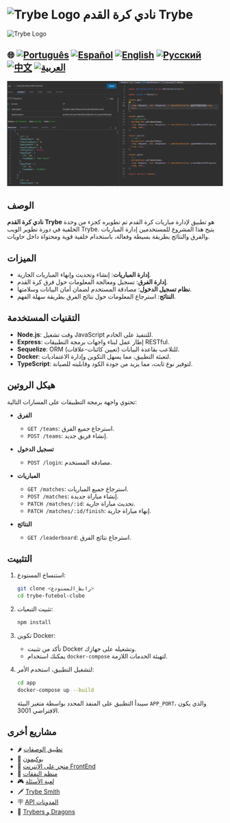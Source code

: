 
# <img src="https://agenciars.com.br/wp-content/uploads/2022/06/Trybe.png" alt="Trybe Logo" width="52" height="30" /> نادي كرة القدم Trybe
<img src="https://agenciars.com.br/wp-content/uploads/2022/06/Trybe.png" alt="Trybe Logo" width="52" height="30" />

## 🌐 [![Português](https://img.shields.io/badge/Português-green)](https://github.com/SamuelRocha91/trybeFutebolClube/blob/main/README.md) [![Español](https://img.shields.io/badge/Español-yellow)](https://github.com/SamuelRocha91/trybeFutebolClube/blob/main/README_es.md) [![English](https://img.shields.io/badge/English-blue)](https://github.com/SamuelRocha91/trybeFutebolClube/blob/main/README_en.md) [![Русский](https://img.shields.io/badge/Русский-lightgrey)](https://github.com/SamuelRocha91/trybeFutebolClube/blob/main/README_ru.md) [![中文](https://img.shields.io/badge/中文-red)](https://github.com/SamuelRocha91/trybeFutebolClube/blob/main/README_ch.md) [![العربية](https://img.shields.io/badge/العربية-orange)](https://github.com/SamuelRocha91/trybeFutebolClube/blob/main/README_ar.md)

![معاينة التطبيق](./capturaEnpoint.png)

## الوصف

**نادي كرة القدم Trybe** هو تطبيق لإدارة مباريات كرة القدم تم تطويره كجزء من وحدة الخلفية في دورة تطوير الويب Trybe. يتيح هذا المشروع للمستخدمين إدارة المباريات والفرق والنتائج بطريقة بسيطة وفعالة، باستخدام خلفية قوية ومحتواة داخل حاويات.

## الميزات

- **إدارة المباريات**: إنشاء وتحديث وإنهاء المباريات الجارية.
- **إدارة الفرق**: تسجيل ومعالجة المعلومات حول فرق كرة القدم.
- **نظام تسجيل الدخول**: مصادقة المستخدم لضمان أمان البيانات وسلامتها.
- **النتائج**: استرجاع المعلومات حول نتائج الفرق بطريقة سهلة الفهم.

## التقنيات المستخدمة

- **Node.js**: وقت تشغيل JavaScript للتنفيذ على الخادم.
- **Express**: إطار عمل لبناء واجهات برمجة التطبيقات RESTful.
- **Sequelize**: ORM (تعيين كائنات-علاقات) للتلاعب بقاعدة البيانات.
- **Docker**: لتعبئة التطبيق، مما يسهل التكوين وإدارة الاعتماديات.
- **TypeScript**: لتوفير نوع ثابت، مما يزيد من جودة الكود وقابليته للصيانة.

## هيكل الروتين

تحتوي واجهة برمجة التطبيقات على المسارات التالية:

- **الفرق**
  - `GET /teams`: استرجاع جميع الفرق.
  - `POST /teams`: إنشاء فريق جديد.

- **تسجيل الدخول**
  - `POST /login`: مصادقة المستخدم.

- **المباريات**
  - `GET /matches`: استرجاع جميع المباريات.
  - `POST /matches`: إنشاء مباراة جديدة.
  - `PATCH /matches/:id`: تحديث مباراة جارية.
  - `PATCH /matches/:id/finish`: إنهاء مباراة جارية.

- **النتائج**
  - `GET /leaderboard`: استرجاع نتائج الفرق.

## التثبيت

1. استنساخ المستودع:

   ```bash
   git clone <رابط_المستودع>
   cd trybe-futebol-clube
   ```

2. تثبيت التبعيات:

   ```bash
   npm install
   ```

3. تكوين Docker:

   - تأكد من تثبيت Docker وتشغيله على جهازك.
   - يمكنك استخدام `docker-compose` لتهيئة الخدمات اللازمة.

4. لتشغيل التطبيق، استخدم الأمر:

   ```bash
   cd app
   docker-compose up --build
   ```

   سيبدأ التطبيق على المنفذ المحدد بواسطة متغير البيئة `APP_PORT`، والذي يكون الافتراضي 3001.

## مشاريع أخرى

- 🌶️ [تطبيق الوصفات](https://github.com/SamuelRocha91/ProjectRecipesApp/blob/main/README_ar.md)
- 🐣 [بوكيمون](https://github.com/SamuelRocha91/pokedex/blob/main/README_ar.md)
- 🏪 [متجر على الإنترنت FrontEnd](https://github.com/SamuelRocha91/project-frontend-online-store/blob/main/README_ar.md)
- 👛 [منظم النفقات](https://github.com/SamuelRocha91/project-trybewallet/blob/main/README_ar.md)
- 🎮 [لعبة الأسئلة](https://github.com/SamuelRocha91/trivia_game/blob/main/README_ar.md)
- 🗡️ [Trybe Smith](https://github.com/SamuelRocha91/TrybeSmith/blob/main/README_ar.md)
- 🪧 [API المدونات](https://github.com/SamuelRocha91/BlogsApi/blob/main/README_ar.md)
- 🐉 [Trybers و Dragons](https://github.com/SamuelRocha91/trybeAndDragons/blob/main/README_ar.md)
